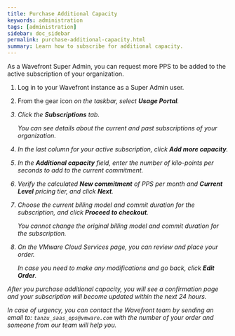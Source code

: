 ```yaml
---
title: Purchase Additional Capacity
keywords: administration
tags: [administration]
sidebar: doc_sidebar
permalink: purchase-additional-capacity.html
summary: Learn how to subscribe for additional capacity.
---
```


As a Wavefront Super Admin, you can request more PPS to be added to the active subscription of your organization.

1. Log in to your Wavefront instance as a Super Admin user.
2. From the gear icon <i class="fa fa-cog"/> on the taskbar, select **Usage Portal**.
3. Click the **Subscriptions** tab.

    You can see details about the current and past subscriptions of your organization.
4. In the last column for your active subscription, click **Add more capacity**.
5. In the **Additional capacity** field, enter the number of kilo-points per seconds to add to the current commitment.
6. Verify the calculated **New commitment** of PPS per month and **Current Level** pricing tier, and click **Next**.
7. Choose the current billing model and commit duration for the subscription, and click **Proceed to checkout**.

    You cannot change the original billing model and commit duration for the subscription.
8. On the VMware Cloud Services page, you can review and place your order.

    In case you need to make any modifications and go back, click **Edit Order**.

After you purchase additional capacity, you will see a confirmation page and your subscription will become updated within the next 24 hours.

In case of urgency, you can contact the Wavefront team by sending an email to: `tanzu_saas_ops@vmware.com` with the number of your order and someone from our team will help you.
